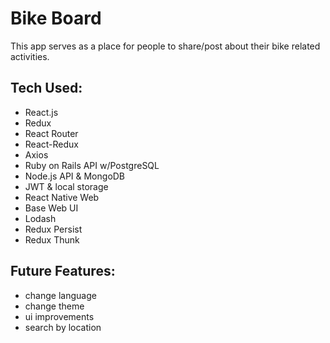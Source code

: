 # Bike Board

This app serves as a place for people to share/post about their bike related activities.

## Tech Used:

- React.js
- Redux
- React Router
- React-Redux
- Axios
- Ruby on Rails API w/PostgreSQL
- Node.js API & MongoDB
- JWT & local storage
- React Native Web
- Base Web UI
- Lodash
- Redux Persist
- Redux Thunk

## Future Features:

- change language
- change theme
- ui improvements
- search by location
